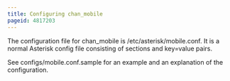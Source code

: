```yaml
---
title: Configuring chan_mobile
pageid: 4817203
---
```


The configuration file for chan_mobile is /etc/asterisk/mobile.conf. It is a normal Asterisk config file consisting of sections and key=value pairs. 


See configs/mobile.conf.sample for an example and an explanation of the configuration.

